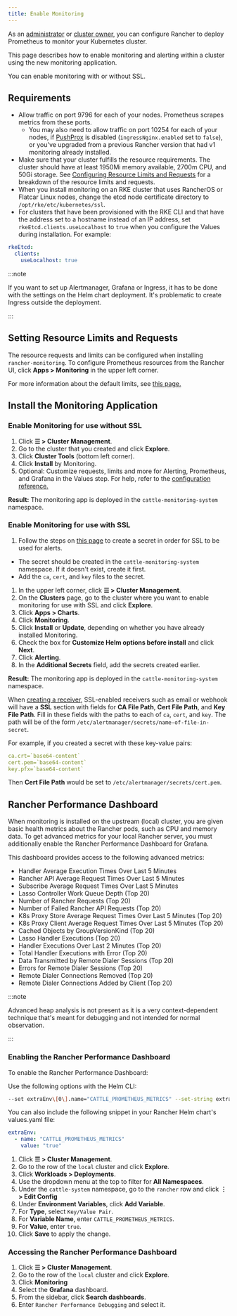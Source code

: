 ```yaml
---
title: Enable Monitoring
---
```


<head>
  <link rel="canonical" href="https://ranchermanager.docs.rancher.com/how-to-guides/advanced-user-guides/monitoring-alerting-guides/enable-monitoring"/>
</head>

As an [administrator](../../new-user-guides/authentication-permissions-and-global-configuration/manage-role-based-access-control-rbac/global-permissions.md) or [cluster owner](../../new-user-guides/authentication-permissions-and-global-configuration/manage-role-based-access-control-rbac/cluster-and-project-roles.md#cluster-roles), you can configure Rancher to deploy Prometheus to monitor your Kubernetes cluster.

This page describes how to enable monitoring and alerting within a cluster using the new monitoring application.

You can enable monitoring with or without SSL.

## Requirements

- Allow traffic on port 9796 for each of your nodes. Prometheus scrapes metrics from these ports.
  - You may also need to allow traffic on port 10254 for each of your nodes, if [PushProx](../../../integrations-in-rancher/monitoring-and-alerting/how-monitoring-works.md#pushprox) is disabled (`ingressNginx.enabled` set to `false`), or you've upgraded from a previous Rancher version that had v1 monitoring already installed.
- Make sure that your cluster fulfills the resource requirements. The cluster should have at least 1950Mi memory available, 2700m CPU, and 50Gi storage. See [Configuring Resource Limits and Requests](../../../reference-guides/monitoring-v2-configuration/helm-chart-options.md#configuring-resource-limits-and-requests) for a breakdown of the resource limits and requests.
- When you install monitoring on an RKE cluster that uses RancherOS or Flatcar Linux nodes, change the etcd node certificate directory to `/opt/rke/etc/kubernetes/ssl`.
- For clusters that have been provisioned with the RKE CLI and that have the address set to a hostname instead of an IP address, set `rkeEtcd.clients.useLocalhost` to `true` when you configure the Values during installation. For example:

```yaml
rkeEtcd:
  clients:
    useLocalhost: true
```

:::note

If you want to set up Alertmanager, Grafana or Ingress, it has to be done with the settings on the Helm chart deployment. It's problematic to create Ingress outside the deployment.

:::

## Setting Resource Limits and Requests

The resource requests and limits can be configured when installing `rancher-monitoring`.  To configure Prometheus resources from the Rancher UI, click **Apps > Monitoring** in the upper left corner.

For more information about the default limits, see [this page.](../../../reference-guides/monitoring-v2-configuration/helm-chart-options.md#configuring-resource-limits-and-requests)

## Install the Monitoring Application

### Enable Monitoring for use without SSL

1.  Click **☰ > Cluster Management**.
1. Go to the cluster that you created and click **Explore**.
1. Click **Cluster Tools** (bottom left corner).
1. Click **Install** by Monitoring.
1. Optional: Customize requests, limits and more for Alerting, Prometheus, and Grafana in the Values step. For help, refer to the [configuration reference.](../../../reference-guides/monitoring-v2-configuration/helm-chart-options.md)

**Result:** The monitoring app is deployed in the `cattle-monitoring-system` namespace.

### Enable Monitoring for use with SSL

1. Follow the steps on [this page](../../new-user-guides/kubernetes-resources-setup/secrets.md) to create a secret in order for SSL to be used for alerts.
 - The secret should be created in the `cattle-monitoring-system` namespace. If it doesn't exist, create it first.
 - Add the `ca`, `cert`, and `key` files to the secret.
1. In the upper left corner, click **☰ > Cluster Management**.
1. On the **Clusters** page, go to the cluster where you want to enable monitoring for use with SSL and click **Explore**.
1. Click **Apps > Charts**.
1. Click **Monitoring**.
1. Click **Install** or **Update**, depending on whether you have already installed Monitoring.
1. Check the box for **Customize Helm options before install** and click **Next**.
1. Click **Alerting**.
1. In the **Additional Secrets** field, add the secrets created earlier.

**Result:** The monitoring app is deployed in the `cattle-monitoring-system` namespace.

When [creating a receiver,](../../../reference-guides/monitoring-v2-configuration/receivers.md#creating-receivers-in-the-rancher-ui) SSL-enabled receivers such as email or webhook will have a **SSL** section with fields for **CA File Path**, **Cert File Path**, and **Key File Path**. Fill in these fields with the paths to each of `ca`, `cert`, and `key`. The path will be of the form `/etc/alertmanager/secrets/name-of-file-in-secret`.

For example, if you created a secret with these key-value pairs:

```yaml
ca.crt=`base64-content`
cert.pem=`base64-content`
key.pfx=`base64-content`
```

Then **Cert File Path** would be set to `/etc/alertmanager/secrets/cert.pem`.

## Rancher Performance Dashboard

When monitoring is installed on the upstream (local) cluster, you are given basic health metrics about the Rancher pods, such as CPU and memory data. To get advanced metrics for your local Rancher server, you must additionally enable the Rancher Performance Dashboard for Grafana.

This dashboard provides access to the following advanced metrics:

- Handler Average Execution Times Over Last 5 Minutes
- Rancher API Average Request Times Over Last 5 Minutes
- Subscribe Average Request Times Over Last 5 Minutes
- Lasso Controller Work Queue Depth (Top 20)
- Number of Rancher Requests (Top 20)
- Number of Failed Rancher API Requests (Top 20)
- K8s Proxy Store Average Request Times Over Last 5 Minutes (Top 20)
- K8s Proxy Client Average Request Times Over Last 5 Minutes (Top 20)
- Cached Objects by GroupVersionKind (Top 20)
- Lasso Handler Executions (Top 20)
- Handler Executions Over Last 2 Minutes (Top 20)
- Total Handler Executions with Error (Top 20)
- Data Transmitted by Remote Dialer Sessions (Top 20)
- Errors for Remote Dialer Sessions (Top 20)
- Remote Dialer Connections Removed (Top 20)
- Remote Dialer Connections Added by Client (Top 20)

:::note

Advanced heap analysis is not present as it is a very context-dependent technique that's meant for debugging and not intended for normal observation.

:::


### Enabling the Rancher Performance Dashboard

To enable the Rancher Performance Dashboard:

<Tabs groupid="UIorCLI">
<TabItem value="Helm">

Use the following options with the Helm CLI:

```bash
--set extraEnv\[0\].name="CATTLE_PROMETHEUS_METRICS" --set-string extraEnv\[0\].value=true
```

You can also include the following snippet in your Rancher Helm chart's values.yaml file:

```yaml
extraEnv:
  - name: "CATTLE_PROMETHEUS_METRICS"
    value: "true"
```

</TabItem>
<TabItem value="UI">

1. Click **☰ > Cluster Management**.
1. Go to the row of the `local` cluster and click **Explore**.
1. Click **Workloads > Deployments**.
1. Use the dropdown menu at the top to filter for **All Namespaces**.
1. Under the `cattle-system` namespace, go to the `rancher` row and click **⋮ > Edit Config**
1. Under **Environment Variables**, click **Add Variable**.
1. For **Type**, select `Key/Value Pair`.
1. For **Variable Name**, enter `CATTLE_PROMETHEUS_METRICS`.
1. For **Value**, enter `true`.
1. Click **Save** to apply the change.

</TabItem>
</Tabs>

### Accessing the Rancher Performance Dashboard

1. Click **☰ > Cluster Management**.
1. Go to the row of the `local` cluster and click **Explore**.
1. Click **Monitoring**
1. Select the **Grafana** dashboard.
1. From the sidebar, click **Search dashboards**.
1. Enter `Rancher Performance Debugging` and select it.
